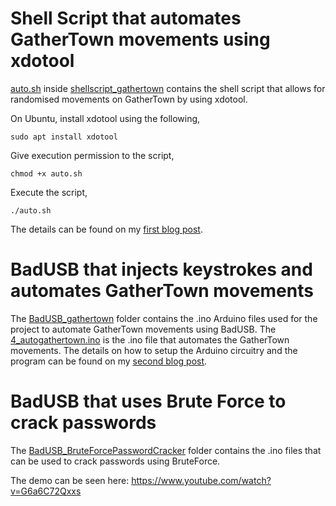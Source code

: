 # Shell Script that automates GatherTown movements using xdotool

[auto.sh](./shellscript_gathertown/auto.sh) inside [shellscript_gathertown](./shellscript_gathertown) contains the shell script that allows for randomised movements on GatherTown by using xdotool.

On Ubuntu, install xdotool using the following,


`sudo apt install xdotool`


Give execution permission to the script,


`chmod +x auto.sh`

Execute the script,


`./auto.sh`

The details can be found on my [first blog post](https://dev.to/lambdamamba/using-xdotool-to-randomise-gathertown-avatar-movements-2p51).

# BadUSB that injects keystrokes and automates GatherTown movements

The [BadUSB_gathertown](./BadUSB_gathertown) folder contains the .ino Arduino files used for the project to automate GatherTown movements using BadUSB. The [4_autogathertown.ino](./BadUSB_gathertown/4_autogathertown/4_autogathertown.ino) is the .ino file that automates the GatherTown movements. The details on how to setup the Arduino circuitry and the program can be found on my [second blog post](https://dev.to/lambdamamba/a-badusb-that-isnt-so-bad-making-a-keystroke-injector-in-arduino-that-automates-gathertown-movements-41jm).


# BadUSB that uses Brute Force to crack passwords

The [BadUSB_BruteForcePasswordCracker](./BadUSB_BruteForcePasswordCracker) folder contains the .ino files that can be used to crack passwords using BruteForce.

The demo can be seen here:
https://www.youtube.com/watch?v=G6a6C72Qxxs